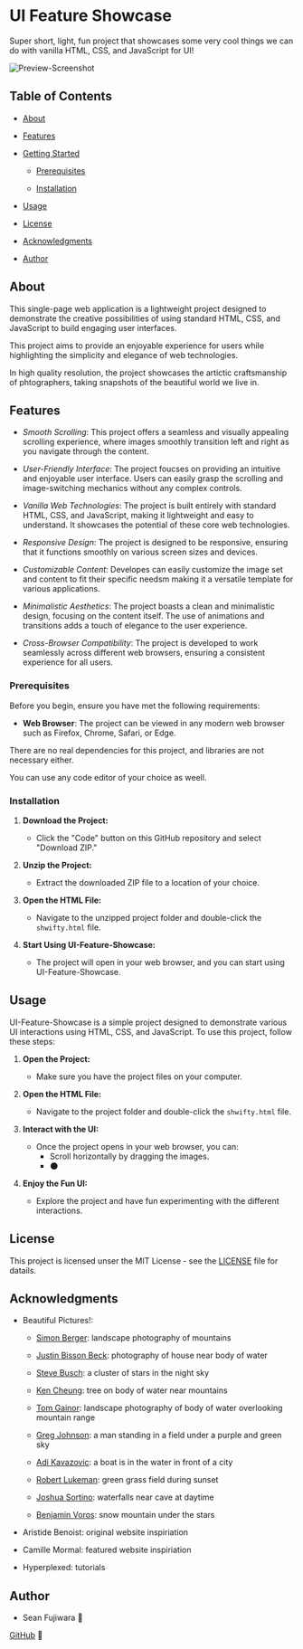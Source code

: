 # UI Feature Showcase
Super short, light, fun project that showcases some very cool things we can do with vanilla HTML, CSS, and JavaScript for UI!

![Preview-Screenshot](images/screenshots/demo-screen.png)


## Table of Contents
- [About](#about)

- [Features](#features)

- [Getting Started](#getting-started)

  - [Prerequisites](#prerequisites)

  - [Installation](#installation)

- [Usage](#usage)

- [License](#license)

- [Acknowledgments](#acknowledgments)

- [Author](#author)


## About
This single-page web application is a lightweight project designed to demonstrate the creative possibilities of using standard HTML, CSS, and JavaScript to build engaging user interfaces. 

This project aims to provide an enjoyable experience for users while highlighting the simplicity and elegance of web technologies.

In high quality resolution, the project showcases the artictic craftsmanship of phtographers, taking snapshots of the beautiful world we live in.

## Features
* *Smooth Scrolling*: This project offers a seamless and visually appealing scrolling experience, where images smoothly transition left and right as you navigate through the content.

* *User-Friendly Interface*: The project foucses on providing an intuitive and enjoyable user interface. Users can easily grasp the scrolling and image-switching mechanics without any complex controls.

* *Vanilla Web Technologies*: The project is built entirely with standard HTML, CSS, and JavaScript, making it lightweight and easy to understand. It showcases the potential of these core web technologies. 

* *Responsive Design*: The project is designed to be responsive, ensuring that it functions smoothly on various screen sizes and devices.

* *Customizable Content*: Developes can easily customize the image set and content to fit their specific needsm making it a versatile template for various applications.

* *Minimalistic Aesthetics*: The project boasts a clean and minimalistic design, focusing on the content itself. The use of animations and transitions adds a touch of elegance to the user experience. 

* *Cross-Browser Compatibility*: The project is developed to work seamlessly across different web browsers, ensuring a consistent experience for all users. 


### Prerequisites
Before you begin, ensure you have met the following requirements:

- **Web Browser**: The project can be viewed in any modern web browser such as Firefox, Chrome, Safari, or Edge. 

There are no real dependencies for this project, and libraries are not necessary either. 

You can use any code editor of your choice as weell.


### Installation
1. **Download the Project:**
   - Click the "Code" button on this GitHub repository and select "Download ZIP."
   
2. **Unzip the Project:**
   - Extract the downloaded ZIP file to a location of your choice.

3. **Open the HTML File:**
   - Navigate to the unzipped project folder and double-click the `shwifty.html` file.

4. **Start Using UI-Feature-Showcase:**
   - The project will open in your web browser, and you can start using UI-Feature-Showcase.


## Usage
UI-Feature-Showcase is a simple project designed to demonstrate various UI interactions using HTML, CSS, and JavaScript. To use this project, follow these steps:

1. **Open the Project:**
   - Make sure you have the project files on your computer.

2. **Open the HTML File:**
   - Navigate to the project folder and double-click the `shwifty.html` file.

3. **Interact with the UI:**
   - Once the project opens in your web browser, you can:
     - Scroll horizontally by dragging the images.
     - :new_moon:

4. **Enjoy the Fun UI:**
   - Explore the project and have fun experimenting with the different interactions.


## License
This project is licensed unser the MIT License - see the [LICENSE](LICENSE) file for datails.


## Acknowledgments
- Beautiful Pictures!:

  - [Simon Berger](https://unsplash.com/@8moments): landscape photography of mountains

  - [Justin Bisson Beck](https://unsplash.com/@justinbissonbeck): photography of house near body of water

  - [Steve Busch](https://unsplash.com/@sdbusch77): a cluster of stars in the night sky

  - [Ken Cheung](https://unsplash.com/@kencheungphoto): tree on body of water near mountains

  - [Tom Gainor](https://unsplash.com/@its_tgain): landscape photography of body of water overlooking mountain range

  - [Greg Johnson](https://unsplash.com/@tornadogreg): a man standing in a field under a purple and green sky

  - [Adi Kavazovic](https://unsplash.com/@epiccanada): a boat is in the water in front of a city

  - [Robert Lukeman](https://unsplash.com/@robertlukeman): green grass field during sunset

  - [Joshua Sortino](https://unsplash.com/@sortino): waterfalls near cave at daytime

  - [Benjamin Voros](https://unsplash.com/@vorosbenisop): snow mountain under the stars

- Aristide Benoist: original website inspiriation

- Camille Mormal: featured website inspiriation

- Hyperplexed: tutorials


## Author

- Sean Fujiwara  :peach:

[GitHub](https://github.com/KokonutShons) :black_heart: